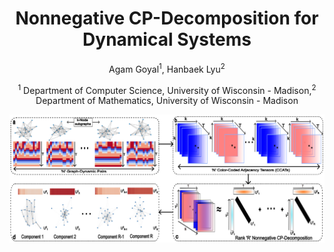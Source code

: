 <h1 align="center">Nonnegative CP-Decomposition for Dynamical Systems</h1>
<p align="center">Agam Goyal<sup>1</sup>, Hanbaek Lyu<sup>2</sup></p>
<p align="center"><sup>1</sup> Department of Computer Science, University of Wisconsin - Madison,<sup>2</sup> Department of Mathematics, University of Wisconsin - Madison</p>
<!-- <p align="center">
  <a href="https://arxiv.org/abs/2308.14969" alt="ArXiv">
        <img src="https://img.shields.io/badge/Preprint-arXiv-blue.svg" /></a>
  <a href="https://wandb.ai/landskape/Reprogram-Sparse" alt="Dashboard">
        <img src="https://img.shields.io/badge/WandB-Dashboard-gold.svg" /></a>
</p> -->

<p align="center">
  <img src ="rep_figure.png"  width="1000"/>
</p>